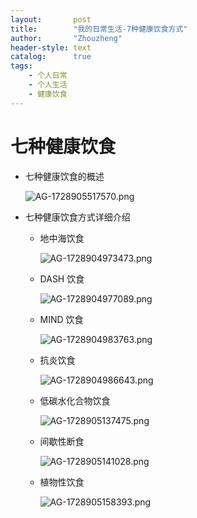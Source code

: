 ```yaml
---
layout:       post
title:        "我的日常生活-7种健康饮食方式"
author:       "Zhouzheng"
header-style: text
catalog:      true
tags:
    - 个人日常
    - 个人生活
    - 健康饮食
---
```


# 七种健康饮食

- 七种健康饮食的概述
    
    ![AG-1728905517570.png](/images/AG-1728905517570.png)
    
- 七种健康饮食方式详细介绍
    - 地中海饮食
        
        ![AG-1728904973473.png](/images/AG-1728904973473.png)
        
    - DASH 饮食
        
        ![AG-1728904977089.png](/images/AG-1728904977089.png)
        
    - MIND 饮食
        
        ![AG-1728904983763.png](/images/AG-1728904983763.png)
        
    - 抗炎饮食
        
        ![AG-1728904986643.png](/images/AG-1728904986643.png)
        
    - 低碳水化合物饮食
        
        ![AG-1728905137475.png](/images/AG-1728905137475.png)
        
    - 间歇性断食
        
        ![AG-1728905141028.png](/images/AG-1728905141028.png)
        
    - 植物性饮食
        
        ![AG-1728905158393.png](/images/AG-1728905158393.png)
